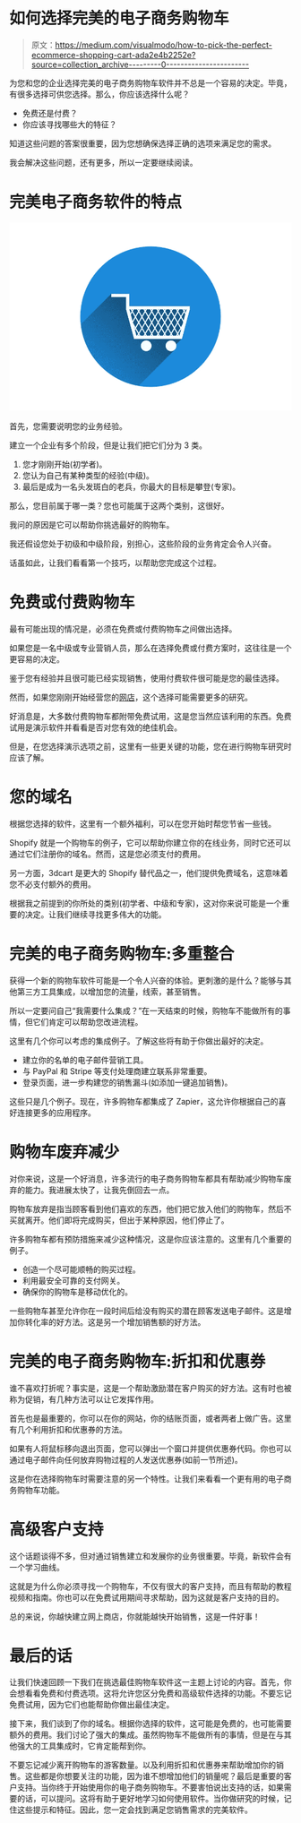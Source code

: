 # 如何选择完美的电子商务购物车

> 原文：<https://medium.com/visualmodo/how-to-pick-the-perfect-ecommerce-shopping-cart-ada2e4b2252e?source=collection_archive---------0----------------------->

为您和您的企业选择完美的电子商务购物车软件并不总是一个容易的决定。毕竟，有很多选择可供您选择。那么，你应该选择什么呢？

*   免费还是付费？
*   你应该寻找哪些大的特征？

知道这些问题的答案很重要，因为您想确保选择正确的选项来满足您的需求。

我会解决这些问题，还有更多，所以一定要继续阅读。

# 完美电子商务软件的特点

![](img/ce32691e0311273717e6a098c6aa63a1.png)

首先，您需要说明您的业务经验。

建立一个企业有多个阶段，但是让我们把它们分为 3 类。

1.  您才刚刚开始(初学者)。
2.  您认为自己有某种类型的经验(中级)。
3.  最后是成为一名头发斑白的老兵，你最大的目标是攀登(专家)。

那么，您目前属于哪一类？您也可能属于这两个类别，这很好。

我问的原因是它可以帮助你挑选最好的购物车。

我还假设您处于初级和中级阶段，别担心，这些阶段的业务肯定会令人兴奋。

话虽如此，让我们看看第一个技巧，以帮助您完成这个过程。

# 免费或付费购物车

最有可能出现的情况是，必须在免费或付费购物车之间做出选择。

如果您是一名中级或专业营销人员，那么在选择免费或付费方案时，这往往是一个更容易的决定。

鉴于您有经验并且很可能已经实现销售，使用付费软件很可能是您的最佳选择。

然而，如果您刚刚开始经营您的[网店](https://visualmodo.com/build-competitive-online-store/)，这个选择可能需要更多的研究。

好消息是，大多数付费购物车都附带免费试用，这是您当然应该利用的东西。免费试用是演示软件并看看是否对您有效的绝佳机会。

但是，在您选择演示选项之前，这里有一些更关键的功能，您在进行购物车研究时应该了解。

# 您的域名

根据您选择的软件，这里有一个额外福利，可以在您开始时帮您节省一些钱。

Shopify 就是一个购物车的例子，它可以帮助你建立你的在线业务，同时它还可以通过它们注册你的域名。然而，这是您必须支付的费用。

另一方面，3dcart 是更大的 Shopify 替代品之一，他们提供免费域名，这意味着您不必支付额外的费用。

根据我之前提到的你所处的类别(初学者、中级和专家)，这对你来说可能是一个重要的决定。让我们继续寻找更多伟大的功能。

# 完美的电子商务购物车:多重整合

获得一个新的购物车软件可能是一个令人兴奋的体验。更刺激的是什么？能够与其他第三方工具集成，以增加您的流量，线索，甚至销售。

所以一定要问自己“我需要什么集成？”在一天结束的时候，购物车不能做所有的事情，但它们肯定可以帮助您改进流程。

这里有几个你可以考虑的集成例子。了解这些将有助于你做出最好的决定。

*   建立你的名单的电子邮件营销工具。
*   与 PayPal 和 Stripe 等支付处理商建立联系非常重要。
*   登录页面，进一步构建您的销售漏斗(如添加一键追加销售)。

这些只是几个例子。现在，许多购物车都集成了 Zapier，这允许你根据自己的喜好连接更多的应用程序。

# 购物车废弃减少

对你来说，这是一个好消息，许多流行的电子商务购物车都具有帮助减少购物车废弃的能力。我进展太快了，让我先倒回去一点。

购物车放弃是指当顾客看到他们喜欢的东西，他们把它放入他们的购物车，然后不买就离开。他们即将完成购买，但出于某种原因，他们停止了。

许多购物车都有预防措施来减少这种情况，这是你应该注意的。这里有几个重要的例子。

*   创造一个尽可能顺畅的购买过程。
*   利用最安全可靠的支付网关。
*   确保你的购物车是移动优化的。

一些购物车甚至允许你在一段时间后给没有购买的潜在顾客发送电子邮件。这是增加你转化率的好方法。这是另一个增加销售额的好方法。

# 完美的电子商务购物车:折扣和优惠券

谁不喜欢打折呢？事实是，这是一个帮助激励潜在客户购买的好方法。这有时也被称为促销，有几种方法可以让它发挥作用。

首先也是最重要的，你可以在你的网站，你的结账页面，或者两者上做广告。这里有几个利用折扣和优惠券的方法。

如果有人将鼠标移向退出页面，您可以弹出一个窗口并提供优惠券代码。你也可以通过电子邮件向任何放弃购物过程的人发送优惠券(如前一节所述)。

这是你在选择购物车时需要注意的另一个特性。让我们来看看一个更有用的电子商务购物车功能。

# 高级客户支持

这个话题谈得不多，但对通过销售建立和发展你的业务很重要。毕竟，新软件会有一个学习曲线。

这就是为什么你必须寻找一个购物车，不仅有很大的客户支持，而且有帮助的教程视频和指南。你也可以在免费试用期间寻求帮助，因为这就是客户支持的目的。

总的来说，你越快建立网上商店，你就能越快开始销售，这是一件好事！

# 最后的话

让我们快速回顾一下我们在挑选最佳购物车软件这一主题上讨论的内容。首先，你会想看看免费和付费选项。这将允许您区分免费和高级软件选择的功能。不要忘记免费试用，因为它们也能帮助你做出最佳决定。

接下来，我们谈到了你的域名。根据你选择的软件，这可能是免费的，也可能需要额外的费用。我们讨论了强大的集成。虽然购物车不能做所有的事情，但是在与其他强大的工具集成时，它肯定能帮到你。

不要忘记减少离开购物车的游客数量。以及利用折扣和优惠券来帮助增加你的销售。这些都是你想要关注的功能，因为谁不想增加他们的销量呢？最后是重要的客户支持。当你终于开始使用你的电子商务购物车。不要害怕说出支持的话，如果需要的话，可以提问。这将有助于更好地学习如何使用软件。当你做研究的时候，记住这些提示和特征。因此，您一定会找到满足您销售需求的完美软件。